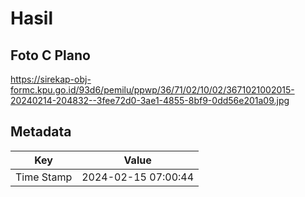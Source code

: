 # Hasil

## Foto C Plano

https://sirekap-obj-formc.kpu.go.id/93d6/pemilu/ppwp/36/71/02/10/02/3671021002015-20240214-204832--3fee72d0-3ae1-4855-8bf9-0dd56e201a09.jpg


## Metadata

| Key        | Value               |
| ---------- | ------------------- |
| Time Stamp | 2024-02-15 07:00:44 |



